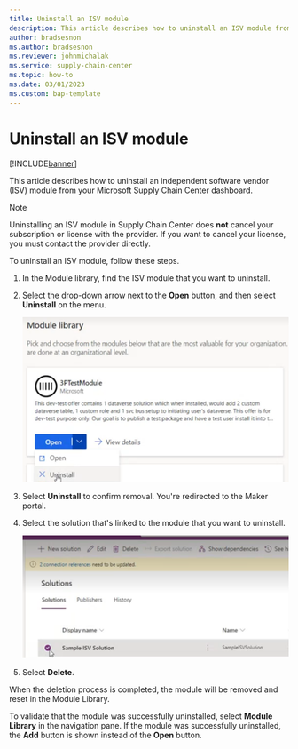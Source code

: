 ```yaml
---
title: Uninstall an ISV module
description: This article describes how to uninstall an ISV module from your Microsoft Supply Chain Center dashboard.
author: bradsesnon
ms.author: bradsesnon
ms.reviewer: johnmichalak
ms.service: supply-chain-center
ms.topic: how-to
ms.date: 03/01/2023
ms.custom: bap-template
---
```


# Uninstall an ISV module

[!INCLUDE[banner](../includes/banner.md)]

This article describes how to uninstall an independent software vendor (ISV) module from your Microsoft Supply Chain Center dashboard.

> [!Note]
> Uninstalling an ISV module in Supply Chain Center does **not** cancel your subscription or license with the provider. If you want to cancel your license, you must contact the provider directly.

To uninstall an ISV module, follow these steps.

1. In the Module library, find the ISV module that you want to uninstall.
2. Select the drop-down arrow next to the **Open** button, and then select **Uninstall** on the menu.

    ![Expanded Open menu for an ISV module in the Module library.](media/uninstall-isv-module.png)

3. Select **Uninstall** to confirm removal. You're redirected to the Maker portal.
4. Select the solution that's linked to the module that you want to uninstall.

    ![Solution selected in the Maker portal.](media/maker-portal.png)

5. Select **Delete**.

When the deletion process is completed, the module will be removed and reset in the Module Library.

To validate that the module was successfully uninstalled, select **Module Library** in the navigation pane. If the module was successfully uninstalled, the **Add** button is shown instead of the **Open** button.

